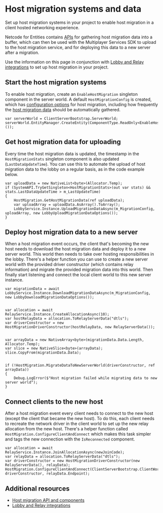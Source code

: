 # Host migration systems and data

Set up host migration systems in your project to enable host migration in a client hosted networking experience.

Netcode for Entities contains [APIs](host-migration-api.md) for gathering host migration data into a buffer, which can then be used with the Multiplayer Services SDK to upload to the host migration service, and for deploying this data to a new server after a migration.

Use the information on this page in conjunction with [Lobby and Relay integrations](lobby-relay-integrations.md) to set up host migration in your project.

## Start the host migration systems

To enable host migration, create an `EnableHostMigration` singleton component in the server world. A default `HostMigrationConfig` is created, which has [configuration options](host-migration-api.md#hostmigrationconfig-component-options) for host migration, including how frequently the [host migration data](host-migration-intro.md#host-migration-data) should be automatically gathered.

```
var serverWorld = ClientServerBootstrap.ServerWorld;
serverWorld.EntityManager.CreateEntity(ComponentType.ReadOnly<EnableHostMigration>());
```

## Get host migration data for uploading

Every time the host migration data is updated, the timestamp in the `HostMigrationStats` singleton component is also updated (`LastDataUpdateTime`). You can use this to automate the upload of host migration data to the lobby on a regular basis, as in the code example below.

```
var uploadData = new NativeList<byte>(Allocator.Temp);
if (SystemAPI.TryGetSingleton<HostMigrationStats>(out var stats) && stats.LastDataUpdateTime > m_LastUpdateTime)
{
    HostMigration.GetHostMigrationData(ref uploadData);
    var uploadArray = uploadData.AsArray().ToArray();
    LobbyService.Instance.UploadMigrationDataAsync(m_MigrationConfig, uploadArray, new LobbyUploadMigrationDataOptions());
}
```

## Deploy host migration data to a new server

When a host migration event occurs, the client that's becoming the new host needs to download the host migration data and deploy it to a new server world. This world then needs to take over hosting responsibilities in the lobby. There's a helper function you can use to create a new server world with the provided driver constructor (which contains relay information) and migrate the provided migration data into this world. Then finally start listening and connect the local client world to this new server instance.

```
var migrationData = await LobbyService.Instance.DownloadMigrationDataAsync(m_MigrationConfig, new LobbyDownloadMigrationDataOptions());


var allocation = await RelayService.Instance.CreateAllocationAsync(10);
var hostRelayData = allocation.ToRelayServerData("dtls");
var driverConstructor = new HostMigrationDriverConstructor(hostRelayData, new RelayServerData());


var arrayData = new NativeArray<byte>(migrationData.Data.Length, Allocator.Temp);
var slice = new NativeSlice<byte>(arrayData);
slice.CopyFrom(migrationData.Data);


if (!HostMigration.MigrateDataToNewServerWorld(driverConstructor, ref arrayData))
{
    Debug.LogError($"Host migration failed while migrating data to new server world");
}
```

## Connect clients to the new host

After a host migration event every client needs to connect to the new host (except the client that became the new host). To do this, each client needs to recreate the network driver in the client world to set up the new relay allocation from the new host. There's a helper function called `HostMigration.ConfigureClientAndConnect` which makes this task simpler and tags the new connection with the `IsReconnected` component.

```
var allocation = await RelayService.Instance.JoinAllocationAsync(newJoinCode);
var relayData = allocation.ToRelayServerData("dtls");
var driverConstructor = new HostMigrationDriverConstructor(new RelayServerData(), relayData);
HostMigration.ConfigureClientAndConnect(ClientServerBootstrap.ClientWorld, driverConstructor, relayData.Endpoint);
```

## Additional resources

* [Host migration API and components](host-migration-api.md)
* [Lobby and Relay integrations](lobby-relay-integration.md)
